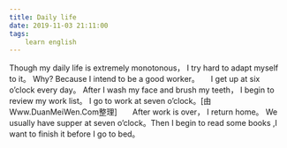 ```yaml
---
title: Daily life
date: 2019-11-03 21:11:00
tags:
    learn english
---
```

Though my daily life is extremely monotonous， I try hard to adapt myself to it。 Why? Because I intend to be a good worker。　　I get up at six o’clock every day。 After I wash my face and brush my teeth， I begin to review my work list。 I go to work at seven o’clock。[由Www.DuanMeiWen.Com整理]　　After work is over， I return home。 We usually have supper at seven o’clock。Then I begin to read some books ,I want to finish it before I go to bed。
